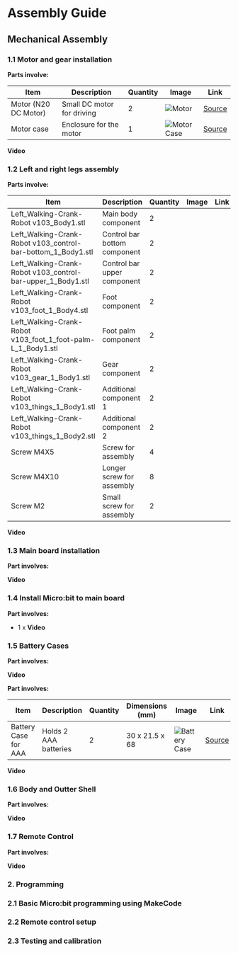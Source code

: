 # Assembly Guide

## Mechanical Assembly
### 1.1 Motor and gear installation

**Parts involve:**

| Item               | Description                | Quantity | Image                | Link          |
|--------------------|----------------------------|----------|----------------------|----------------------|
| Motor (N20 DC Motor) | Small DC motor for driving | 2        | ![Motor](https://robu.in/wp-content/uploads/2017/12/DC12V-200RPM-Gear-Motor-N20-Micro-Speed-Reduction-Gear-DC-Motor-with-Metal-Gearbox-Wheel.jpg_640x640.jpg) | [Source](link_to_source) |
| Motor case         | Enclosure for the motor    | 1        | ![Motor Case](images/motor-case.png) | [Source](link_to_source) |

**Video**

### 1.2 Left and right legs assembly

**Parts involve:**

| Item                                             | Description                       | Quantity | Image | Link |
|--------------------------------------------------|-----------------------------------|----------|-------|------|
| Left_Walking-Crank-Robot v103_Body1.stl         | Main body component                | 2        |       |      |
| Left_Walking-Crank-Robot v103_control-bar-bottom_1_Body1.stl | Control bar bottom component       | 2        |       |      |
| Left_Walking-Crank-Robot v103_control-bar-upper_1_Body1.stl | Control bar upper component        | 2        |       |      |
| Left_Walking-Crank-Robot v103_foot_1_Body4.stl  | Foot component                     | 2        |       |      |
| Left_Walking-Crank-Robot v103_foot_1_foot-palm-L_1_Body1.stl | Foot palm component                | 2        |       |      |
| Left_Walking-Crank-Robot v103_gear_1_Body1.stl  | Gear component                     | 2        |       |      |
| Left_Walking-Crank-Robot v103_things_1_Body1.stl | Additional component 1            | 2        |       |      |
| Left_Walking-Crank-Robot v103_things_1_Body2.stl | Additional component 2            | 2        |       |      |
| Screw M4X5                                       | Screw for assembly                 | 4        |       |      |
| Screw M4X10                                      | Longer screw for assembly          | 8        |       |      |
| Screw M2                                         | Small screw for assembly           | 2      |       |      |

**Video**

### 1.3 Main board installation

**Part involves:**

**Video**

### 1.4 Install Micro:bit to main board

**Part involves:**
- 1 x
**Video**

### 1.5 Battery Cases

**Part involves:**

**Video**

**Part involves:**

| Item                     | Description                          | Quantity | Dimensions (mm)         | Image                | Link          |
|--------------------------|--------------------------------------|----------|--------------------------|----------------------|----------------|
| Battery Case for AAA     | Holds 2 AAA batteries                | 2        | 30 x 21.5 x 68           | ![Battery Case](https://example.com/battery-case-image.jpg) | [Source](link_to_source) |

**Video**

### 1.6 Body and Outter Shell

**Part involves:**

**Video**

### 1.7 Remote Control

**Part involves:**

**Video**

### 2. Programming

### 2.1 Basic Micro:bit programming using MakeCode

### 2.2 Remote control setup

### 2.3 Testing and calibration 
